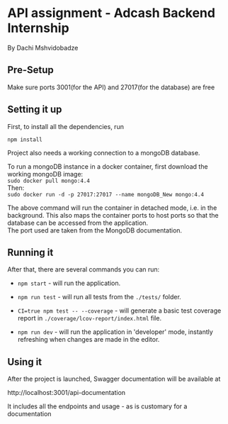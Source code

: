 # API assignment - Adcash Backend Internship

By Dachi Mshvidobadze

## Pre-Setup

Make sure ports 3001(for the API) and 27017(for the database) are free

## Setting it up

First, to install all the dependencies, run

`
npm install
`

Project also needs a working connection to a mongoDB database.

To run a mongoDB instance in a docker container, first download the working mongoDB image:\
`sudo docker pull mongo:4.4`\
Then:\
```sudo docker run -d -p 27017:27017 --name mongoDB_New mongo:4.4```

The above command will run the container in detached mode, i.e. in the background.
This also maps the container ports to host ports so that the database can be accessed
from the application.\
The port used are taken from the MongoDB documentation.

## Running it

After that, there are several commands you can run:

* `npm start` - will run the application.

* `npm run test` - will run all tests from the `./tests/` folder.

* `CI=true npm test -- --coverage` - will generate a basic test coverage report
in `./coverage/lcov-report/index.html` file.

* `npm run dev` - will run the application in 'developer' mode,
instantly refreshing when changes are made in the editor.
  
## Using it

After the project is launched, Swagger documentation will be available at 

http://localhost:3001/api-documentation

It includes all the endpoints and usage - as is customary for a documentation
